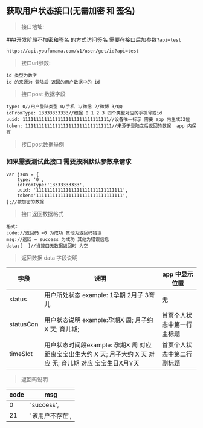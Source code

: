 获取用户状态接口(无需加密 和 签名)
---
>接口地址:

###开发阶段不加密和签名 的方式访问签名 需要在接口后加参数`?api=test` 

	https://api.youfumama.com/v1/user/get/id?api=test

	

>接口url参数:
	
	id 类型为数字 
	id 的来源为 登陆后 返回的用户数据中的 id 
	
>接口post 数据字段



	type: 0//用户登陆类型 0/手机 1/微信 2/微博 3/QQ
	idFromType: 13333333333//根据 0 1 2 3 四个类型对应的手机号或id
	uuid: 11111111111111111111111111111111//设备唯一标示 需要 app 内生成32位
	token: 11111111111111111111111111111111//来源于登陆之后返回的数据  app 内保存
	
>接口post数据举例

### 如果需要测试此接口 需要按照默认参数来请求

	var json = {
	    type: '0',
	    idFromType:'13333333333',
	    uuid: '11111111111111111111111111111111',
	    token:'11111111111111111111111111111111',
	};//被加密的数据




>接口返回数据格式

	格式:
	code://返回码 =0 为成功 其他为返回码错误
	msg://返回 = success 为成功 其他为错误信息
	data:[	]//当接口无数据返回时 为空
	 

>返回数据 data 字段说明

字段 | 说明 | app 中显示位置|
---|---|---|
status |  用户所处状态  example: 1孕期 2月子 3育儿|无
statusCon | 用户状态说明 example:孕期X 周; 月子约 X 天; 育儿期; | 首页个人状态中第一行主标题
timeSlot | 用户状态时间段example: 孕期X 周 对应 距离宝宝出生大约 X 天; 月子大约 X 天 对应 无; 育儿期 对应 宝宝生日X月Y天| 首页个人状态中第二行 副标题
>返回码说明


code |  msg  | 
--------------------|------------------|
    0 |'success',
    21 | '该用户不存在',




	